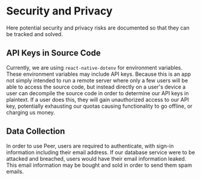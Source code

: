 # Security and Privacy

Here potential security and privacy risks are documented so that they can be tracked and solved.

## API Keys in Source Code

Currently, we are using `react-native-dotenv` for environment variables. These environment variables may include API keys. Because this is an app not simply intended to run a remote server where only a few users will be able to access the source code, but instead directly on a user's device a user can decompile the source code in order to determine our API keys in plaintext. If a user does this, they will gain unauthorized access to our API key, potentially exhausting our quotas causing functionality to go offline, or charging us money.

## Data Collection

In order to use Peer, users are required to authenticate, with sign-in information including their email address. If our database service were to be attacked and breached, users would have their email information leaked. This email information may be bought and sold in order to send them spam emails.